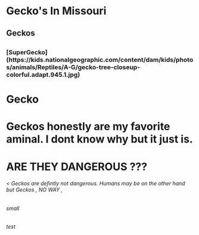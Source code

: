 <h1> Gecko's In Missouri </h1>
<h2> Geckos  <h2>
<h3>[SuperGecko](https://kids.nationalgeographic.com/content/dam/kids/photos/animals/Reptiles/A-G/gecko-tree-closeup-colorful.adapt.945.1.jpg)<h3>
<h1> Gecko<h1>
<body> Geckos honestly are my favorite aminal. I dont know why but it just is. </body>
<h1>ARE THEY DANGEROUS ???</h1>
<h6><<body> Geckos are defintly not dangerous. Humans may be on the other hand but Geckos , NO WAY </body>,<h6>
<h6>small <h6>
test
